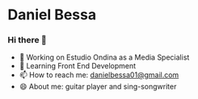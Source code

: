 # Daniel Bessa


### Hi there 👋


- 🔭 Working on Estudio Ondina as a Media Specialist
- 🌱 Learning Front End Development
- 📫 How to reach me: danielbessa01@gmail.com
- 😄 About me: guitar player and sing-songwriter
